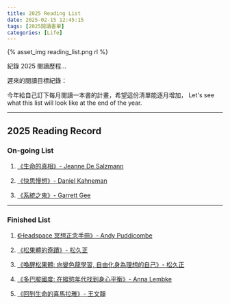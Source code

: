 ```yaml
---
title: 2025 Reading List
date: 2025-02-15 12:45:15
tags: [2025閱讀書單]
categories: [Life]
---
```


{% asset_img reading_list.png rl %}


紀錄 2025 閱讀歷程...

<!-- more -->

遲來的閱讀目標紀錄：

今年給自己訂下每月閱讀一本書的計畫，希望這份清單能逐月增加，
Let's see what this list will look like at the end of the year.

---

## 2025 Reading Record

### On-going List

1. [《生命的真相》- Jeanne De Salzmann](https://www.books.com.tw/products/0010959448?srsltid=AfmBOopKD__FVkc9qqUc1ZIdkJOk2exqjIoFsY8Si4Jh_4rrE-TsEzMl)

2. [《快思慢想》- Daniel Kahneman](https://www.books.com.tw/products/0010962486?srsltid=AfmBOoqlY19axT3D_-90HVVqCg0-2C7RRECAVkBXiDacaCtkdg0I_rVT)

3. [《系統之鬼》- Garrett Gee](https://www.eslite.com/product/10012014082682901737001?srsltid=AfmBOoqnwraIdVYu0AlUpHuNov4cY2agSV5HayNH6AaacdcdbNU9Cj7e)

---

### Finished List

1. [《Headspace 冥想正念手冊》- Andy Puddicombe](https://www.books.com.tw/products/0010820792?srsltid=AfmBOope54e8pz0rx3pT7esGTF5OUz0HkdNzoK0KNxpIeDWv4wbNYA3N)

2. [《松果體的奇蹟》- 松久正](https://www.books.com.tw/products/0010814268?srsltid=AfmBOooNF9ImWrtWsmSGFL8g96lLdSEjVD5kQepTbVixkygEh0paStYV)

3. [《喚醒松果體: 向變色龍學習, 自由化身為理想的自己》- 松久正](https://www.eslite.com/product/10012036172682784658004?srsltid=AfmBOooscFhHDjehuDyO-VpFlb4yoZvSvNyhBgts9TvfJAonshsftsUk)

4. [《多巴胺國度: 在縱慾年代找到身心平衡》- Anna Lembke](https://www.eslite.com/product/1001126122682340889002?srsltid=AfmBOorCTJC_yVtYd95tRPAEVqUmuoees82bvZ7_Xkt9QE00tJqT_6wd)

5. [《回到生命的喜馬拉雅》- 王文靜](https://www.books.com.tw/products/0011023380?gad_source=1&gad_campaignid=833752544&gbraid=0AAAAAD4DKPxvKCwNcHO9oo-yY-quqgcpl&gclid=Cj0KCQjw-ZHEBhCxARIsAGGN96IXa3jQ9Z1NKZeMHu6agZNAgqmMeEU1SaDA1TFDEiZGSYWV2BREfqkaAhC3EALw_wcB)

